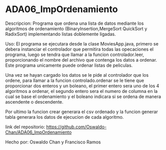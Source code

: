 # ADA06_ImpOrdenamiento

Descripcion: 
Programa que ordena una lista de datos mediante los algoritmos de ordenamiento (BinaryInsertion,MergeSort
QuickSort y RadixSort) implementando listas doblemente ligadas.

Uso: 
El programa se ejecutara desde la clase MoviesApp.java, primero se debera instanciar el controlador que permitira todas las opecaciones el programa, luego se tendra que llamar a la funcion controlador.leer, proporcionando el nombre del archivo que contenga los datos a ordenar. Este programa unicamente puede ordenar listas de peliculas.

Una vez se hayan cargado los datos se le pide al controlador que los ordene, para llamar a la funcion controlado.ordenar se le tiene que proporcionar dos enteros y un boleano, el primer entero sera uno de los 4 algoritmos a ordenar, el segundo entero sera el numero de columna en la cual se base el ordenamiento y el boleano indicara si se ordena de manera ascendente o descendente.

Por ultimo la funcion crear generara el csv ordenado y la funcion generar tabla generara los datos de ejecucion de cada algoritmo.

link del repositorio: https://github.com/Oswaldo-Chan/ADA06_ImpOrdenamiento

Hecho por: Oswaldo Chan y Francisco Ramos
